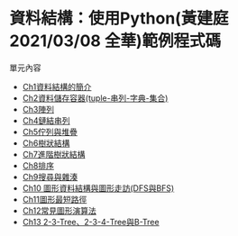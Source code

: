 # 資料結構：使用Python(黃建庭 2021/03/08  全華)範例程式碼
單元內容
* [Ch1資料結構的簡介](https://sites.google.com/view/zsgititit/home/%E8%B3%87%E6%96%99%E7%B5%90%E6%A7%8B-%E4%BD%BF%E7%94%A8python/%E8%B3%87%E6%96%99%E7%B5%90%E6%A7%8B%E7%9A%84%E7%B0%A1%E4%BB%8B)
* <a href="https://sites.google.com/view/zsgititit/home/python-cheng-shi-she-ji/python-zi-liao-chu-cun-rong-qituple-chuan-lie-zi-dian-ji-he" target="_blank">Ch2資料儲存容器(tuple-串列-字典-集合)</a>
* [Ch3陣列](https://sites.google.com/view/zsgititit/home/%E8%B3%87%E6%96%99%E7%B5%90%E6%A7%8B-%E4%BD%BF%E7%94%A8python/%E9%99%A3%E5%88%97)
* [Ch4鏈結串列](https://sites.google.com/view/zsgititit/home/%E8%B3%87%E6%96%99%E7%B5%90%E6%A7%8B-%E4%BD%BF%E7%94%A8python/%E9%8F%88%E7%B5%90%E4%B8%B2%E5%88%97)
* [Ch5佇列與堆疊](https://sites.google.com/view/zsgititit/home/%E8%B3%87%E6%96%99%E7%B5%90%E6%A7%8B-%E4%BD%BF%E7%94%A8python/%E4%BD%87%E5%88%97%E8%88%87%E5%A0%86%E7%96%8A)
* [Ch6樹狀結構](https://sites.google.com/view/zsgititit/home/%E8%B3%87%E6%96%99%E7%B5%90%E6%A7%8B-%E4%BD%BF%E7%94%A8python/%E6%A8%B9%E7%8B%80%E7%B5%90%E6%A7%8B)
* [Ch7進階樹狀結構](https://sites.google.com/view/zsgititit/home/%E8%B3%87%E6%96%99%E7%B5%90%E6%A7%8B-%E4%BD%BF%E7%94%A8python/%E9%80%B2%E9%9A%8E%E6%A8%B9%E7%8B%80%E7%B5%90%E6%A7%8B)
* [Ch8排序](https://sites.google.com/view/zsgititit/home/%E8%B3%87%E6%96%99%E7%B5%90%E6%A7%8B-%E4%BD%BF%E7%94%A8python/%E6%8E%92%E5%BA%8F)
* [Ch9搜尋與雜湊](https://sites.google.com/view/zsgititit/home/%E8%B3%87%E6%96%99%E7%B5%90%E6%A7%8B-%E4%BD%BF%E7%94%A8python/%E6%90%9C%E5%B0%8B%E8%88%87%E9%9B%9C%E6%B9%8A)
* [Ch10 圖形資料結構與圖形走訪(DFS與BFS)](https://sites.google.com/view/zsgititit/home/%E8%B3%87%E6%96%99%E7%B5%90%E6%A7%8B-%E4%BD%BF%E7%94%A8python/%E5%9C%96%E5%BD%A2%E8%B3%87%E6%96%99%E7%B5%90%E6%A7%8B%E8%88%87%E5%9C%96%E5%BD%A2%E8%B5%B0%E8%A8%AAdfs%E8%88%87bfs)
* [Ch11圖形最短路徑](https://sites.google.com/view/zsgititit/home/%E8%B3%87%E6%96%99%E7%B5%90%E6%A7%8B-%E4%BD%BF%E7%94%A8python/%E5%9C%96%E5%BD%A2%E6%9C%80%E7%9F%AD%E8%B7%AF%E5%BE%91)
* [Ch12常見圖形演算法](https://sites.google.com/view/zsgititit/home/%E8%B3%87%E6%96%99%E7%B5%90%E6%A7%8B-%E4%BD%BF%E7%94%A8python/%E5%B8%B8%E8%A6%8B%E5%9C%96%E5%BD%A2%E6%BC%94%E7%AE%97%E6%B3%95)
* [Ch13 2-3-Tree、2-3-4-Tree與B-Tree](https://sites.google.com/view/zsgititit/home/%E8%B3%87%E6%96%99%E7%B5%90%E6%A7%8B-%E4%BD%BF%E7%94%A8python/2-3-tree2-3-4-tree%E8%88%87b-tree)
